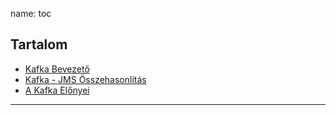 name: toc

## Tartalom

- [Kafka Bevezető](#mi-az-a-kafka)
- [Kafka - JMS Összehasonlítás](#kafka-vs-jms)
- [A Kafka Előnyei](#kafka-extras)
---
